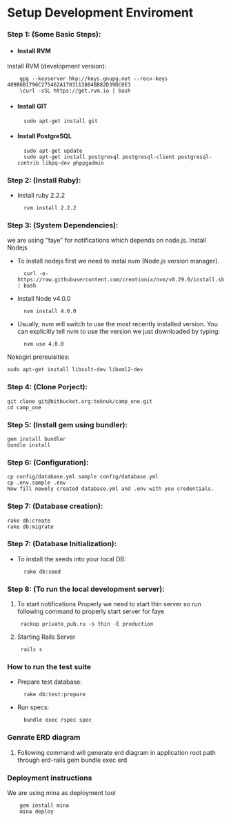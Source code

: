 # Setup Development Enviroment

### Step 1: (Some Basic Steps):
- #### Install RVM
Install RVM (development version):

        gpg --keyserver hkp://keys.gnupg.net --recv-keys 409B6B1796C275462A1703113804BB82D39DC0E3
        \curl -sSL https://get.rvm.io | bash

- #### Install GIT

        sudo apt-get install git

- #### Install PostgreSQL

        sudo apt-get update
        sudo apt-get install postgresql postgresql-client postgresql-contrib libpq-dev phppgadmin

### Step 2: (Install Ruby):
- Install ruby 2.2.2

        rvm install 2.2.2

### Step 3: (System Dependencies):
we are using "faye" for notifications which depends on node.js.
Install Nodejs

- To install nodejs first we need to instal nvm (Node.js version manager).

        curl -o- https://raw.githubusercontent.com/creationix/nvm/v0.29.0/install.sh | bash

- Install Node v4.0.0

        nvm install 4.0.0

- Usually, nvm will switch to use the most recently installed version. You can explicitly tell nvm to use the version we just downloaded by typing:

        nvm use 4.0.0

Nokogiri prereuisities:

    sudo apt-get install libxslt-dev libxml2-dev

### Step 4: (Clone Porject):

    git clone git@bitbucket.org:teknuk/camp_one.git
    cd camp_one

### Step 5: (Install gem using bundler):

    gem install bundler
    bundle install

### Step 6: (Configuration):

    cp config/database.yml.sample config/database.yml
    cp .env.sample .env
    Now fill newely created database.yml and .env with you credentials.

### Step 7: (Database creation):

    rake db:create
    rake db:migrate

### Step 7: (Database Initialization):
- To install the seeds into your local DB:

        rake db:seed

### Step 8: (To run the local development server):
1. To start notifications Properly we need to start thin server so run following command to properly start server for faye

        rackup private_pub.ru -s thin -E production

2. Starting Rails Server

        rails s

###  How to run the test suite
- Prepare test database:

        rake db:test:prepare
- Run specs:

        bundle exec rspec spec

### Genrate ERD diagram
1. Following command will generate erd diagram in application root path through erd-rails gem
        bundle exec erd

###  Deployment instructions
We are using mina as deployment tool

        gem install mina
        mina deploy
